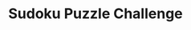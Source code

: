 ---
title: Sudoku Puzzle Challenge
developer: Inertia Software
image: SudokuChallenge.jpg
link: https://itunes.apple.com/us/app/sudoku-puzzle-challenge/id814341951
ios: https://itunes.apple.com/us/app/sudoku-puzzle-challenge/id814341951
android: "https://play.google.com/store/apps/details?id=com.inertiasoftware.sudokupuzzlechallenge&hl=en_GB"
amazon: http://www.amazon.com/Inertiasoft-ltd-Sudoku-Puzzle-Challenge/dp/B00I9DW6HA
---